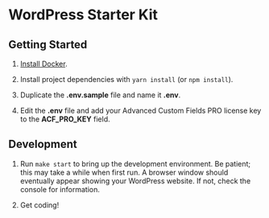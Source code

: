 # WordPress Starter Kit

## Getting Started

1.  [Install Docker][Docker].

2.  Install project dependencies with `yarn install` (or `npm install`).

3.  Duplicate the __.env.sample__ file and name it __.env__.

4.  Edit the __.env__ file and add your Advanced Custom Fields PRO license key
    to the __ACF_PRO_KEY__ field.

[Docker]: https://store.docker.com/search?type=edition&offering=community


## Development

1.  Run `make start` to bring up the development environment. Be patient; this
    may take a while when first run. A browser window should eventually appear
    showing your WordPress website. If not, check the console for information.

2.  Get coding!
